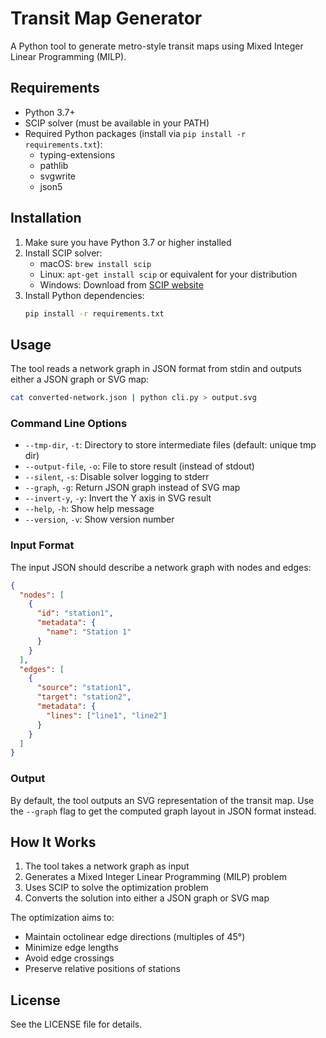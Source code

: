 # Transit Map Generator

A Python tool to generate metro-style transit maps using Mixed Integer Linear Programming (MILP).

## Requirements

- Python 3.7+
- SCIP solver (must be available in your PATH)
- Required Python packages (install via `pip install -r requirements.txt`):
  - typing-extensions
  - pathlib
  - svgwrite
  - json5

## Installation

1. Make sure you have Python 3.7 or higher installed
2. Install SCIP solver:
   - macOS: `brew install scip`
   - Linux: `apt-get install scip` or equivalent for your distribution
   - Windows: Download from [SCIP website](https://www.scipopt.org/index.php#download)
3. Install Python dependencies:
   ```bash
   pip install -r requirements.txt
   ```

## Usage

The tool reads a network graph in JSON format from stdin and outputs either a JSON graph or SVG map:

```bash
cat converted-network.json | python cli.py > output.svg
```

### Command Line Options

- `--tmp-dir`, `-t`: Directory to store intermediate files (default: unique tmp dir)
- `--output-file`, `-o`: File to store result (instead of stdout)
- `--silent`, `-s`: Disable solver logging to stderr
- `--graph`, `-g`: Return JSON graph instead of SVG map
- `--invert-y`, `-y`: Invert the Y axis in SVG result
- `--help`, `-h`: Show help message
- `--version`, `-v`: Show version number

### Input Format

The input JSON should describe a network graph with nodes and edges:

```json
{
  "nodes": [
    {
      "id": "station1",
      "metadata": {
        "name": "Station 1"
      }
    }
  ],
  "edges": [
    {
      "source": "station1",
      "target": "station2",
      "metadata": {
        "lines": ["line1", "line2"]
      }
    }
  ]
}
```

### Output

By default, the tool outputs an SVG representation of the transit map. Use the `--graph` flag to get the computed graph layout in JSON format instead.

## How It Works

1. The tool takes a network graph as input
2. Generates a Mixed Integer Linear Programming (MILP) problem
3. Uses SCIP to solve the optimization problem
4. Converts the solution into either a JSON graph or SVG map

The optimization aims to:
- Maintain octolinear edge directions (multiples of 45°)
- Minimize edge lengths
- Avoid edge crossings
- Preserve relative positions of stations

## License

See the LICENSE file for details.
